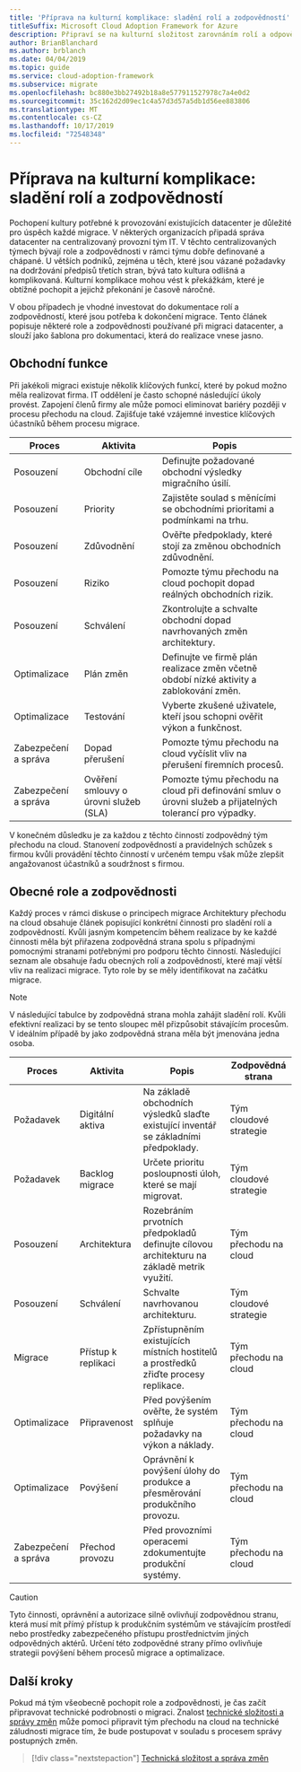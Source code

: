 ```yaml
---
title: 'Příprava na kulturní komplikace: sladění rolí a zodpovědností'
titleSuffix: Microsoft Cloud Adoption Framework for Azure
description: Připraví se na kulturní složitost zarovnáním rolí a odpovědností.
author: BrianBlanchard
ms.author: brblanch
ms.date: 04/04/2019
ms.topic: guide
ms.service: cloud-adoption-framework
ms.subservice: migrate
ms.openlocfilehash: bc880e3bb27492b18a8e577911527978c7a4e0d2
ms.sourcegitcommit: 35c162d2d09ec1c4a57d3d57a5db1d56ee883806
ms.translationtype: MT
ms.contentlocale: cs-CZ
ms.lasthandoff: 10/17/2019
ms.locfileid: "72548348"
---
```

# <a name="prepare-for-cultural-complexity-aligning-roles-and-responsibilities"></a>Příprava na kulturní komplikace: sladění rolí a zodpovědností

Pochopení kultury potřebné k provozování existujících datacenter je důležité pro úspěch každé migrace. V některých organizacích připadá správa datacenter na centralizovaný provozní tým IT. V těchto centralizovaných týmech bývají role a zodpovědnosti v rámci týmu dobře definované a chápané. U větších podniků, zejména u těch, které jsou vázané požadavky na dodržování předpisů třetích stran, bývá tato kultura odlišná a komplikovaná. Kulturní komplikace mohou vést k překážkám, které je obtížné pochopit a jejichž překonání je časově náročné.

V obou případech je vhodné investovat do dokumentace rolí a zodpovědností, které jsou potřeba k dokončení migrace. Tento článek popisuje některé role a zodpovědnosti používané při migraci datacenter, a slouží jako šablona pro dokumentaci, která do realizace vnese jasno.

## <a name="business-functions"></a>Obchodní funkce

Při jakékoli migraci existuje několik klíčových funkcí, které by pokud možno měla realizovat firma. IT oddělení je často schopné následující úkoly provést. Zapojení členů firmy ale může pomoci eliminovat bariéry později v procesu přechodu na cloud. Zajišťuje také vzájemné investice klíčových účastníků během procesu migrace.

| Proces | Aktivita | Popis |
|---------|---------|---------|
| Posouzení | Obchodní cíle | Definujte požadované obchodní výsledky migračního úsilí. |
| Posouzení | Priority | Zajistěte soulad s měnícími se obchodními prioritami a podmínkami na trhu. |
| Posouzení | Zdůvodnění | Ověřte předpoklady, které stojí za změnou obchodních zdůvodnění. |
| Posouzení | Riziko | Pomozte týmu přechodu na cloud pochopit dopad reálných obchodních rizik. |
| Posouzení | Schválení | Zkontrolujte a schvalte obchodní dopad navrhovaných změn architektury. |
| Optimalizace | Plán změn | Definujte ve firmě plán realizace změn včetně období nízké aktivity a zablokování změn. |
| Optimalizace | Testování | Vyberte zkušené uživatele, kteří jsou schopni ověřit výkon a funkčnost. |
| Zabezpečení a správa | Dopad přerušení | Pomozte týmu přechodu na cloud vyčíslit vliv na přerušení firemních procesů. |
| Zabezpečení a správa | Ověření smlouvy o úrovni služeb (SLA) | Pomozte týmu přechodu na cloud při definování smluv o úrovni služeb a přijatelných tolerancí pro výpadky. |

V konečném důsledku je za každou z těchto činností zodpovědný tým přechodu na cloud. Stanovení zodpovědností a pravidelných schůzek s firmou kvůli provádění těchto činností v určeném tempu však může zlepšit angažovanost účastníků a soudržnost s firmou.

## <a name="common-roles-and-responsibilities"></a>Obecné role a zodpovědnosti

Každý proces v rámci diskuse o principech migrace Architektury přechodu na cloud obsahuje článek popisující konkrétní činnosti pro sladění rolí a zodpovědností. Kvůli jasným kompetencím během realizace by ke každé činnosti měla být přiřazena zodpovědná strana spolu s případnými pomocnými stranami potřebnými pro podporu těchto činností. Následující seznam ale obsahuje řadu obecných rolí a zodpovědností, které mají větší vliv na realizaci migrace. Tyto role by se měly identifikovat na začátku migrace.

> [!NOTE]
> V následující tabulce by zodpovědná strana mohla zahájit sladění rolí. Kvůli efektivní realizaci by se tento sloupec měl přizpůsobit stávajícím procesům. V ideálním případě by jako zodpovědná strana měla být jmenována jedna osoba.

| Proces | Aktivita | Popis | Zodpovědná strana |
|---------|---------|---------|---------|
| Požadavek | Digitální aktiva | Na základě obchodních výsledků slaďte existující inventář se základními předpoklady. | Tým cloudové strategie |
| Požadavek | Backlog migrace | Určete prioritu posloupnosti úloh, které se mají migrovat. | Tým cloudové strategie |
| Posouzení | Architektura | Rozebráním prvotních předpokladů definujte cílovou architekturu na základě metrik využití. | Tým přechodu na cloud |
| Posouzení | Schválení | Schvalte navrhovanou architekturu. | Tým cloudové strategie |
| Migrace | Přístup k replikaci | Zpřístupněním existujících místních hostitelů a prostředků zřiďte procesy replikace. | Tým přechodu na cloud |
| Optimalizace | Připravenost | Před povýšením ověřte, že systém splňuje požadavky na výkon a náklady. | Tým přechodu na cloud |
| Optimalizace | Povýšení | Oprávnění k povýšení úlohy do produkce a přesměrování produkčního provozu. | Tým přechodu na cloud |
| Zabezpečení a správa | Přechod provozu | Před provozními operacemi zdokumentujte produkční systémy. | Tým přechodu na cloud |

> [!CAUTION]
> Tyto činnosti, oprávnění a autorizace silně ovlivňují zodpovědnou stranu, která musí mít přímý přístup k produkčním systémům ve stávajícím prostředí nebo prostředky zabezpečeného přístupu prostřednictvím jiných odpovědných aktérů. Určení této zodpovědné strany přímo ovlivňuje strategii povýšení během procesů migrace a optimalizace.

## <a name="next-steps"></a>Další kroky

Pokud má tým všeobecně pochopit role a zodpovědnosti, je čas začít připravovat technické podrobnosti o migraci. Znalost [technické složitosti a správy změn](./technical-complexity.md) může pomoci připravit tým přechodu na cloud na technické záludnosti migrace tím, že bude postupovat v souladu s procesem správy postupných změn.

> [!div class="nextstepaction"]
> [Technická složitost a správa změn](./technical-complexity.md)
